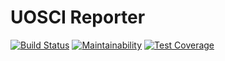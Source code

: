 # UOSCI Reporter

[![Build Status](https://travis-ci.org/ChrisMacNaughton/uosci.svg?branch=master)](https://travis-ci.org/ChrisMacNaughton/uosci)
[![Maintainability](https://api.codeclimate.com/v1/badges/ef82d78ae6bf2ed3f23f/maintainability)](https://codeclimate.com/github/ChrisMacNaughton/uosci/maintainability)
[![Test Coverage](https://api.codeclimate.com/v1/badges/ef82d78ae6bf2ed3f23f/test_coverage)](https://codeclimate.com/github/ChrisMacNaughton/uosci/test_coverage)